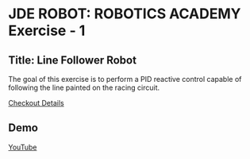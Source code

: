 # JDE ROBOT: ROBOTICS ACADEMY Exercise - 1 
## Title: Line Follower Robot
The goal of this exercise is to perform a PID reactive control capable of following the line painted on the racing circuit.

[Checkout Details](https://jderobot.github.io/RoboticsAcademy/exercises/AutonomousCars/follow_line/)

## Demo
[YouTube](https://youtu.be/HvQfCJje1AE)
